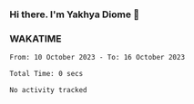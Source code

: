 ### Hi there. I'm Yakhya Diome 👋

### WAKATIME
<!--START_SECTION:waka-->

```txt
From: 10 October 2023 - To: 16 October 2023

Total Time: 0 secs

No activity tracked
```

<!--END_SECTION:waka-->
